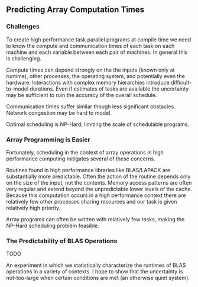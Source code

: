 
Predicting Array Computation Times
----------------------------------

### Challenges

To create high performance task parallel programs at compile time we need to know the compute and communication times of each task on each machine and each variable between each pair of machines.  In general this is challenging.  

Compute times can depend strongly on the the inputs (known only at runtime), other processes, the operating system, and potentially even the hardware.  Interactions with complex memory hierarchies introduce difficult-to-model durations.  Even if estimates of tasks are available the uncertainty may be sufficient to ruin the accuracy of the overall schedule.

Communication times suffer similar though less significant obstacles.  Network congestion may be hard to model.

Optimal scheduling is NP-Hard; limiting the scale of schedulable programs.


### Array Programming is Easier

Fortunately, scheduling in the context of array operations in high performance computing mitigates several of these concerns.

Routines found in high performance libraries like BLAS/LAPACK are substantially more predictable.  Often the action of the routine depends only on the size of the input, not the contents.  Memory access patterns are often very regular and extend beyond the unpredictable lower levels of the cache.  Because this computation occurs in a high performance context there are relatively few other processes sharing resources and our task is given relatively high priority.

Array programs can often be written with relatively few tasks, making the NP-Hard scheduling problem feasible.


### The Predictability of BLAS Operations

TODO

An experiment in which we statistically characterize the runtimes of BLAS operations in a variety of contexts.  I hope to show that the uncertainty is not-too-large when certain conditions are met (an otherwise quiet system).
